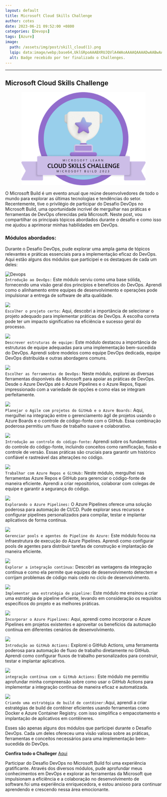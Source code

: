 ```yaml
---
layout: default
title: Microsoft Cloud Skills Challenge 
author: cotes
date: 2023-06-21 09:52:00 +0800
categories: [Devops]
tags: [Azure]
image:
  path: /assets/img/post/skill_cloud(1).png
  lqip: data:image/webp;base64,UklGRpoAAABXRUJQVlA4WAoAAAAQAAAADwAABwAAQUxQSDIAAAARL0AmbZurmr57yyIiqE8oiG0bejIYEQTgqiDA9vqnsUSI6H+oAERp2HZ65qP/VIAWAFZQOCBCAAAA8AEAnQEqEAAIAAVAfCWkAALp8sF8rgRgAP7o9FDvMCkMde9PK7euH5M1m6VWoDXf2FkP3BqV0ZYbO6NA/VFIAAAA
  alt: Badge recebido por ter finalizado o Challenges.
---
```

---
## Microsoft Cloud Skills Challenge 

 <center>
  <img src="/assets/img/post/skill_cloud.png" alt="Badge recebido por ter finalizado o Challenge." width="400" height="300">
</center>



O Microsoft Build é um evento anual que reúne desenvolvedores de todo o mundo para explorar as últimas tecnologias e tendências do setor. Recentemente, tive o privilégio de participar do Desafio DevOps no Microsoft Build, uma oportunidade incrível de mergulhar nas práticas e ferramentas de DevOps oferecidas pela Microsoft. Neste post, vou compartilhar os principais tópicos abordados durante o desafio e como isso me ajudou a aprimorar minhas habilidades em DevOps.
### Módulos abordados:
<p>Durante o Desafio DevOps, pude explorar uma ampla gama de tópicos relevantes e práticas essenciais para a implementação eficaz do DevOps. Aqui estão alguns dos módulos que participei e os destaques de cada um deles:</p>

![Devops](https://learn.microsoft.com/en-us/training/achievements/1-introduction-to-devops.svg)<br>
`Introdução ao DevOps:` Este módulo serviu como uma base sólida, fornecendo uma visão geral dos princípios e benefícios do DevOps. Aprendi como o alinhamento entre equipes de desenvolvimento e operações pode impulsionar a entrega de software de alta qualidade.<br>

![](https://learn.microsoft.com/en-us/training/achievements/2-choose-the-right-project.svg)<br>
`Escolher o projeto certo:` Aqui, descobri a importância de selecionar o projeto adequado para implementar práticas de DevOps. A escolha correta pode ter um impacto significativo na eficiência e sucesso geral do processo.<br>

![](https://learn.microsoft.com/en-us/training/achievements/3-describe-team-structures.svg)<br>
`Descrever estruturas de equipe:` Este módulo destacou a importância de estruturas de equipe adequadas para uma implementação bem-sucedida do DevOps. Aprendi sobre modelos como equipe DevOps dedicada, equipe DevOps distribuída e outras abordagens comuns.<br>

![](https://learn.microsoft.com/en-us/training/achievements/4-migrate-to-devops.svg)<br>
`Escolher as ferramentas de DevOps:` Neste módulo, explorei as diversas ferramentas disponíveis da Microsoft para apoiar as práticas de DevOps. Desde o Azure DevOps até o Azure Pipelines e o Azure Repos, fiquei impressionado com a variedade de opções e como elas se integram perfeitamente.<br>

![](https://learn.microsoft.com/en-us/training/achievements/plan-agile-github-projects-azure-boards.svg)<br>
`Planejar o Agile com projetos do GitHub e o Azure Boards:` Aqui, mergulhei na integração entre o gerenciamento ágil de projetos usando o Azure Boards e o controle de código-fonte com o GitHub. Essa combinação poderosa permitiu um fluxo de trabalho suave e colaborativo.

![](https://learn.microsoft.com/en-us/training/achievements/5-introduction-to-source-control.svg)<br>
`Introdução ao controle do código-fonte:` Aprendi sobre os fundamentos do controle do código-fonte, incluindo conceitos como ramificação, fusão e controle de versão. Essas práticas são cruciais para garantir um histórico confiável e rastreável das alterações no código.

![](https://learn.microsoft.com/en-us/training/achievements/6-describe-types-of-source-control-systems.svg)<br>
`Trabalhar com Azure Repos e GitHub:` Neste módulo, mergulhei nas ferramentas Azure Repos e GitHub para gerenciar o código-fonte de maneira eficiente. Aprendi a criar repositórios, colaborar com colegas de equipe e garantir a segurança do código.

![](https://learn.microsoft.com/en-us/training/achievements/1-explore-azure-pipelines.svg)<br>
`Explorando o Azure Pipelines:` O Azure Pipelines oferece uma solução poderosa para automação de CI/CD. Pude explorar seus recursos e configurar pipelines personalizados para compilar, testar e implantar aplicativos de forma contínua.

![](https://learn.microsoft.com/en-us/training/achievements/2-manage-azure-pipeline-agents-and-pools.svg)<br>
`Gerenciar pools e agentes do Pipeline do Azure:` Este módulo focou na infraestrutura de execução do Azure Pipelines. Aprendi como configurar pools de agentes para distribuir tarefas de construção e implantação de maneira eficiente.

![](https://learn.microsoft.com/en-us/learn/achievements/4-explore-continuous-integration.svg)<br>
`Explorar a integração contínua:` Descobri as vantagens da integração contínua e como ela permite que equipes de desenvolvimento detectem e corrijam problemas de código mais cedo no ciclo de desenvolvimento.

![](https://learn.microsoft.com/en-us/training/achievements/5-implement-a-pipeline-strategy.svg)<br>
`Implementar uma estratégia de pipeline:` Este módulo me ensinou a criar uma estratégia de pipeline eficiente, levando em consideração os requisitos específicos do projeto e as melhores práticas.


![](https://learn.microsoft.com/en-us/training/achievements/6-integrate-with-azure-pipelines.svg)<br>
`Incorporar o Azure Pipelines:` Aqui, aprendi como incorporar o Azure Pipelines em projetos existentes e aproveitar os benefícios da automação contínua em diferentes cenários de desenvolvimento.


![](https://learn.microsoft.com/en-us/training/achievements/7-introduction-to-github-actions.svg)<br>
`Introdução ao GitHub Actions:` Explorei o GitHub Actions, uma ferramenta poderosa para automação de fluxo de trabalho diretamente no GitHub. Aprendi como configurar fluxos de trabalho personalizados para construir, testar e implantar aplicativos.


![](https://learn.microsoft.com/en-us/training/achievements/8-learn-continuous-integration-with-github-actions.svg)<br>
`integração contínua com o GitHub Actions:` Este módulo me permitiu aprofundar minha compreensão sobre como usar o GitHub Actions para implementar a integração contínua de maneira eficaz e automatizada.


![](https://learn.microsoft.com/en-us/training/achievements/1-design-a-container-build-strategy.svg)<br>
`Criando uma estratégia de build de contêiner:`Aqui, aprendi a criar estratégias de build de contêiner eficientes usando ferramentas como Docker e Azure Container Registry.
com isso simplifica o empacotamento e implantação de aplicativos em contêineres.



 Esses são apenas alguns dos módulos que participei durante o Desafio DevOps. Cada um deles ofereceu uma visão valiosa sobre as práticas, ferramentas e conceitos necessários para uma implementação bem-sucedida do DevOps.<br>

**Confira todo o Challeger** [Aqui](https://learn.microsoft.com/pt-br/users/cloudskillschallenge/collections/0168b2eqk760?WT.mc_id=cloudskillschallenge_a04472a5-f71a-4355-82cc-b5f2748390b3&sharingId=676637E8CB4FB9DD)<br>

Participar do Desafio DevOps no Microsoft Build foi uma experiência gratificante. Através dos diversos módulos, pude aprofundar meus conhecimentos em DevOps e explorar as ferramentas da Microsoft que impulsionam a eficiência e a colaboração no desenvolvimento de software.foi uma experiência enriquecedora, e estou ansioso para continuar aprendendo e crescendo nessa área emocionante.
 
 


